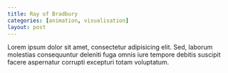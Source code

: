 ```yaml
---
title: Ray of Bradbury
categories: [animation, visualisation]
layout: post
---
```


Lorem ipsum dolor sit amet, consectetur adipisicing elit. Sed, laborum molestias consequuntur deleniti fuga omnis iure tempore debitis suscipit facere aspernatur corrupti excepturi totam voluptatum.
